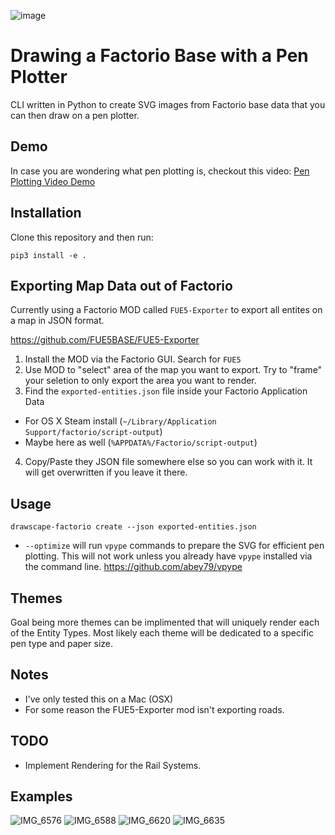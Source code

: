 ![image](https://github.com/user-attachments/assets/864cb82c-6635-427b-becb-f5e34a0d75ef)


# Drawing a Factorio Base with a Pen Plotter
CLI written in Python to create SVG images from Factorio base data that you can then draw on a pen plotter.

## Demo
In case you are wondering what pen plotting is, checkout this video: [Pen Plotting Video Demo](https://www.youtube.com/shorts/DEY43r4u00o)

## Installation

Clone this repository and then run:

```
pip3 install -e .
```

## Exporting Map Data out of Factorio
Currently using a Factorio MOD called `FUE5-Exporter` to export all entites on a map in JSON format. 

https://github.com/FUE5BASE/FUE5-Exporter

1) Install the MOD via the Factorio GUI. Search for `FUE5`
2) Use MOD to "select" area of the map you want to export. Try to "frame" your seletion to only export the area you want to render. 
3) Find the `exported-entities.json` file inside your Factorio Application Data
  - For OS X Steam install (`~/Library/Application Support/factorio/script-output`)
  - Maybe here as well (`%APPDATA%/Factorio/script-output`)
4) Copy/Paste they JSON file somewhere else so you can work with it. It will get overwritten if you leave it there. 

## Usage

```
drawscape-factorio create --json exported-entities.json
```

- `--optimize` will run `vpype` commands to prepare the SVG for efficient pen plotting. This will not work unless you already have `vpype` installed via the command line. https://github.com/abey79/vpype

## Themes
Goal being more themes can be implimented that will uniquely render each of the Entity Types. Most likely each theme will be dedicated to a specific pen type and paper size. 

## Notes
- I've only tested this on a Mac (OSX)
- For some reason the FUE5-Exporter mod isn't exporting roads. 

## TODO
- Implement Rendering for the Rail Systems. 

## Examples

![IMG_6576](https://github.com/user-attachments/assets/dc106066-e577-492f-ab55-cf9106614c2b)
![IMG_6588](https://github.com/user-attachments/assets/531cc4e8-3f67-429a-ab2d-f6c93de927ec)
![IMG_6620](https://github.com/user-attachments/assets/36f47d8d-ff88-45b0-9943-ecaa87a545a5)
![IMG_6635](https://github.com/user-attachments/assets/f2324abc-e2d2-4873-a882-350a80342469)
